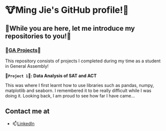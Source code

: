 # :cow:Ming Jie's GitHub profile!:cow2:

## :deciduous_tree:While you are here, let me introduce my repositories to you!:deciduous_tree: 

### :school:[GA Projects](https://github.com/tmj1432/GA-Projects):school:
This repository consists of projects I completed during my time as a student in General Assembly!

:seedling:**`Project 1`:seedling:: Data Analysis of SAT and ACT**

This was where I first learnt how to use libraries such as pandas, numpy, matplotlib and seaborn. I remembered it to be really difficult while I was doing it. Looking back, I am proud to see how far I have came... 

## Contact me at
- 📫[LinkedIn](https://www.linkedin.com/in/tmj1432/)


<!--
**tmj1432/tmj1432** is a ✨ _special_ ✨ repository because its `README.md` (this file) appears on your GitHub profile.

Here are some ideas to get you started:

- 🔭 I’m currently working on ...
- 🌱 I’m currently learning ...
- 👯 I’m looking to collaborate on ...
- 🤔 I’m looking for help with ...
- 💬 Ask me about ...
- 📫 How to reach me: ...
- 😄 Pronouns: ...
- ⚡ Fun fact: ...
-->

